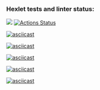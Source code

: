 ### Hexlet tests and linter status:
<a href="https://codeclimate.com/github/Jeddsenn/java-project-lvl1/maintainability"><img src="https://api.codeclimate.com/v1/badges/7c1d8a34c01a66f2c6b5/maintainability" /></a>
[![Actions Status](https://github.com/Jeddsenn/java-project-lvl1/workflows/hexlet-check/badge.svg)](https://github.com/Jeddsenn/java-project-lvl1/actions)


[![asciicast](https://asciinema.org/a/I7KjCo2HoART0xnu3xVjNKAqr.svg)](https://asciinema.org/a/I7KjCo2HoART0xnu3xVjNKAqr)

[![asciicast](https://asciinema.org/a/JQDjDChzpyZd1zhGSvPptHe7a.svg)](https://asciinema.org/a/JQDjDChzpyZd1zhGSvPptHe7a)

[![asciicast](https://asciinema.org/a/odsZH2UBrhZvmfpRKMLBuHCl2.svg)](https://asciinema.org/a/odsZH2UBrhZvmfpRKMLBuHCl2)

[![asciicast](https://asciinema.org/a/KYKE3YOn6ieClRPfC5a4dqXlh.svg)](https://asciinema.org/a/KYKE3YOn6ieClRPfC5a4dqXlh)

[![asciicast](https://asciinema.org/a/7WAEqjL1Ynd9mqaKhGUgW9jEZ.svg)](https://asciinema.org/a/7WAEqjL1Ynd9mqaKhGUgW9jEZ)
